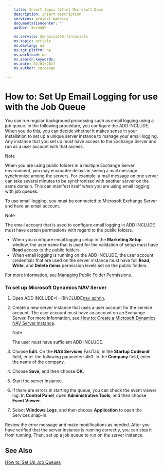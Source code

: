 ```yaml
---
    title: Insert topic title| Microsoft Docs
    description: Insert description
    services: project-madeira
    documentationcenter: ''
    author: SorenGP

    ms.service: dynamics365-financials
    ms.topic: article
    ms.devlang: na
    ms.tgt_pltfrm: na
    ms.workload: na
    ms.search.keywords:
    ms.date: 07/01/2017
    ms.author: sgroespe

---
```

# How to: Set Up Email Logging for use with the Job Queue
You can run regular background processing such as email logging using a job queue. In the following procedure, you configure the ADD INCLUDE<!--[!INCLUDE[nav_server](../../includes/nav_server_md.md)]-->. When you do this, you can decide whether it makes sense in your installation to set up a unique server instance to manage your email logging. Any instance that you set up must have access to the Exchange Server and run as a user account with that access.  
  
> [!NOTE]  
>  When you are using public folders in a multiple Exchange Server environment, you may encounter delays in seeing a mail message synchronize among the servers. For example, a mail message on one server can take several minutes to be synchronized with another server on the same domain. This can manifest itself when you are using email logging with job queues.  
  
 To use email logging, you must be connected to Microsoft Exchange Server and have an email account.  
  
> [!NOTE]  
>  The email account that is used to configure email logging in ADD INCLUDE<!--[!INCLUDE[navnow](../../includes/navnow_md.md)]--> must have certain permissions with regard to the public folders.  
>   
>  -   When you configure email logging setup in the **Marketing Setup** window, the user name that is used for the validation of setup must have **Read** access to the public folders.  
> -   When email logging is running on the ADD INCLUDE<!--[!INCLUDE[nav_server](../../includes/nav_server_md.md)]-->, the user account credentials that are used on the server instance must have full **Read**, **Write**, and **Delete items** permission levels set on the public folders.  
>   
>  For more information, see [Managing Public Folder Permissions](http://go.microsoft.com/fwlink/?LinkId=246183).  
  
### To set up Microsoft Dynamics NAV Server  
  
1.  Open ADD INCLUDE<!--[!INCLUDE[nav_admin](../../includes/Microsoft%20Dynamics%20NAV%20Server%20Administration%20Tool.md).  
  
2.  Create a new server instance that uses a user account for the service account. The user account must have an account on an Exchange Server. For more information, see [How to: Create a Microsoft Dynamics NAV Server Instance](../How%20to:%20Create%20a%20Microsoft%20Dynamics%20NAV%20Server%20Instance.md).  
  
    > [!NOTE]  
    >  The user must have sufficient ADD INCLUDE<!--[!INCLUDE[navnow](../../includes/demolong_md.md)]-->.  
  
3.  Choose **Edit**. On the **NAS Services** FastTab, in the **Startup Codeunit** field, enter the following parameter: *450*. In the **Company** field, enter the name of the company.  
  
4.  Choose **Save**, and then choose **OK**.  
  
5.  Start the server instance.  
  
6.  If there are errors in starting the queue, you can check the event viewer log. In **Control Panel**, open **Administrative Tools**, and then choose **Event Viewer**.  
  
7.  Select **Windows Logs**, and then choose **Application** to open the Services snap-in.  
  
 Review the error message and make modifications as needed. After you have verified that the server instance is running correctly, you can stop it from running. Then, set up a job queue to run on the server instance.  
  
## See Also  
 [How to: Set Up Job Queues](../how-to-set-up-job-queues.md)